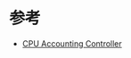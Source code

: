 

# 参考

* [CPU Accounting Controller](https://www.kernel.org/doc/Documentation/cgroup-v1/cpuacct.txt)
